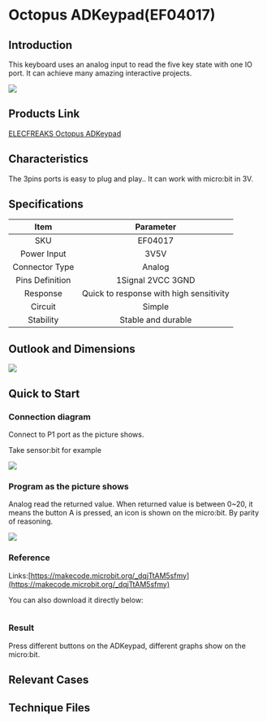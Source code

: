 ﻿# Octopus ADKeypad(EF04017)

## Introduction


 This keyboard uses an analog input to read the five key state with one IO port. 
 It can achieve many amazing interactive projects.

 ![](https://wiki-media-ef.oss-cn-hongkong.aliyuncs.com//images/hgyC8t8.jpg)

## Products Link

[ELECFREAKS Octopus ADKeypad](https://shop.elecfreaks.com/products/elecfreaks-octopus-adkeypad?_pos=1&_sid=56da45604&_ss=r)

## Characteristics

 The 3pins ports is easy to plug and play..
 It can work with micro:bit in 3V. 

## Specifications


Item | Parameter 
:-: | :-: 
SKU|EF04017
   Power Input   |3V5V
Connector Type|Analog
Pins Definition|1Signal 2VCC 3GND
    Response     |Quick to response with high sensitivity
Circuit|Simple
Stability|Stable and durable

## Outlook and Dimensions

 ![](https://wiki-media-ef.oss-cn-hongkong.aliyuncs.com//images/R0ARLff.png)

## Quick to Start

### Connection diagram
 Connect to P1 port as the picture shows.

Take sensor:bit for example

![](https://wiki-media-ef.oss-cn-hongkong.aliyuncs.com//images/ox97wuD.png)


### Program as the picture shows
 Analog read the returned value.
 When returned value is between 0~20, it means the button A is pressed, an icon is shown on the micro:bit.
 By parity of reasoning.

 ![](https://wiki-media-ef.oss-cn-hongkong.aliyuncs.com//images/p4dwStN.png)

### Reference

Links:[https://makecode.microbit.org/_dqjTtAM5sfmy](https://makecode.microbit.org/_dqjTtAM5sfmy)

You can also download it directly below:

<div style="position:relative;height:0;paddingbottom:70%;overflow:hidden;"><iframe style="position:absolute;top:0;left:0;width:100%;height:100%;" src="https://makecode.microbit.org/#pub:_dqjTtAM5sfmy" frameborder="0" sandbox="allowpopups allowforms allowscripts allowsameorigin"></iframe></div>  


### Result
 Press different buttons on the ADKeypad, different graphs show on the micro:bit.

## Relevant Cases 


## Technique Files

